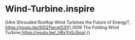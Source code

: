 # Wind-Turbine.inspire
[(Are Shrouded Rooftop Wind Turbines the Future of Energy?, https://youtu.be/SGQTwcq0UIY),(009 The Folding Wind Turbine,https://youtu.be/_hBxYnSJSoo),()

